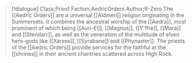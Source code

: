 >[!dialogue] Class;Priest Faction;AedricOrders Author;R-Zero
>The [[Aedric Orders]] are a universal [[Aldmeri]] religion originating in the Summersets. It combines the ancestral worship of the [[Aedra]], most prominent of which being [[Auri-El]], [[Magnus]], [[Y'ffre]], [[Mara]] and [[Stendarr]], as well as the veneration of the multitude of  elven hero-gods like [[Xarxes]], [[Syrabane]] and [[Phynaster]]. The priests of the [[Aedric Orders]] provide services for the faithful at the [[shrines]] in their ancient chantries scattered across High Rock.

